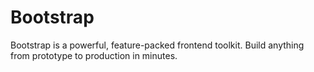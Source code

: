# Bootstrap

Bootstrap is a powerful, feature-packed frontend toolkit. Build anything from prototype to production in minutes.